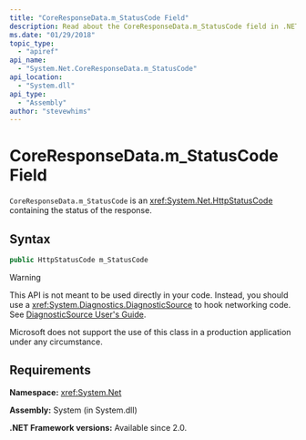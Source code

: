 ```yaml
---
title: "CoreResponseData.m_StatusCode Field"
description: Read about the CoreResponseData.m_StatusCode field in .NET. The field is an HttpStatusCode type that contains the status of the HTTP response.
ms.date: "01/29/2018"
topic_type: 
  - "apiref"
api_name: 
  - "System.Net.CoreResponseData.m_StatusCode"
api_location: 
  - "System.dll"
api_type: 
  - "Assembly"
author: "stevewhims"
---
```


# CoreResponseData.m\_StatusCode Field

`CoreResponseData.m_StatusCode` is an <xref:System.Net.HttpStatusCode> containing the status of the response.

## Syntax
  
```csharp
public HttpStatusCode m_StatusCode
```

> [!WARNING]
> This API is not meant to be used directly in your code. Instead, you should use a <xref:System.Diagnostics.DiagnosticSource> to hook networking code. See [DiagnosticSource User's Guide](https://github.com/dotnet/runtime/blob/master/src/libraries/System.Diagnostics.DiagnosticSource/src/DiagnosticSourceUsersGuide.md).
>
> Microsoft does not support the use of this class in a production application under any circumstance.

## Requirements

**Namespace:** <xref:System.Net>

**Assembly:** System (in System.dll)

**.NET Framework versions:** Available since 2.0.
